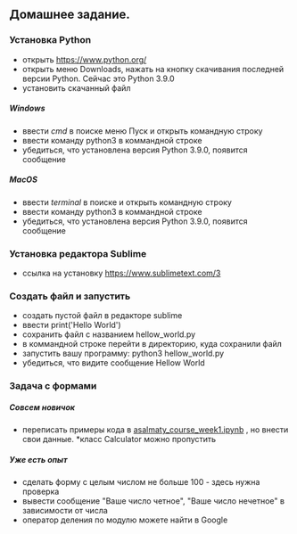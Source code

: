 ## Домашнее задание.

### Установка Python

- открыть https://www.python.org/
- открыть меню Downloads, нажать на кнопку скачивания последней версии Python. Сейчас это Python 3.9.0
- установить скачанный файл

##### Windows
- ввести *cmd* в поиске меню Пуск и открыть командную строку
- ввести команду python3 в коммандной строке
- убедиться, что установлена версия Python 3.9.0, появится сообщение

##### MacOS
- ввести *terminal* в поиске и открыть командную строку
- ввести команду python3 в коммандной строке
- убедиться, что установлена версия Python 3.9.0, появится сообщение

### Установка редактора Sublime
- ссылка на установку https://www.sublimetext.com/3

### Создать файл и запустить
- создать пустой файл в редакторе sublime
- ввести print('Hello World')
- сохранить файл с названием hellow_world.py
- в коммандной строке перейти в директорию, куда сохранили файл
- запустить вашу программу: python3 hellow_world.py
- убедиться, что видите сообщение Hellow World


### Задача с формами
##### Совсем новичок
- переписать примеры кода в [asalmaty_course_week1.ipynb](./asalmaty_course_week1.ipynb) , но внести свои данные. *класс Calculator можно пропустить

##### Уже есть опыт
- cделать форму с целым числом не больше 100 - здесь нужна проверка
- вывести сообщение "Ваше число четное", "Ваше число нечетное" в зависимости от числа
- оператор деления по модулю можете найти в Google
